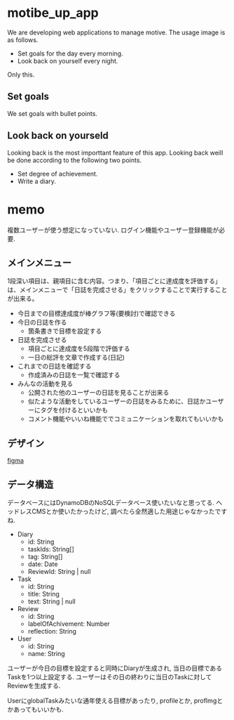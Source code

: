 # motibe_up_app
We are developing web applications to manage motive. 
The usage image is as follows.

- Set goals for the day every morning.
- Look back on yourself every night.

Only this.

## Set goals
We set goals with bullet points. 

## Look back on yourseld
Looking back is the most importtant feature of this app. Looking back weill be done according to the following two points.

- Set degree of achievement.
- Write a diary.

# memo
複数ユーザーが使う想定になっていない. 
ログイン機能やユーザー登録機能が必要. 

## メインメニュー
1段深い項目は、親項目に含む内容。つまり、「項目ごとに達成度を評価する」は、メインメニューで「日誌を完成させる」をクリックすることで実行することが出来る。
- 今日までの目標達成度が棒グラフ等(要検討)で確認できる
- 今日の日誌を作る
  - 箇条書きで目標を設定する
- 日誌を完成させる
  - 項目ごとに達成度を5段階で評価する
  - 一日の総評を文章で作成する(日記)
- これまでの日誌を確認する
  - 作成済みの日誌を一覧で確認する
- みんなの活動を見る
  - 公開された他のユーザーの日誌を見ることが出来る
  - 似たような活動をしているユーザーの日誌をみるために、日誌かユーザーにタグを付けるといいかも
  - コメント機能やいいね機能ででコミュニケーションを取れてもいいかも


## デザイン
[figma](https://www.figma.com/file/mWI9F1owr2AxObPEqLZH1R/motibe_up_app?node-id=0%3A1)

## データ構造
データベースにはDynamoDBのNoSQLデータベース使いたいなと思ってる.
ヘッドレスCMSとか使いたかったけど, 調べたら全然適した用途じゃなかったですね. 

- Diary
  - id: String
  - taskIds: String[]
  - tag: String[]
  - date: Date
  - ReviewId: String | null
- Task
  - id: String
  - title: String
  - text: String | null
- Review
  - id: String
  - labelOfAchivement: Number
  - reflection: String
- User
  - id: String
  - name: String

ユーザーが今日の目標を設定すると同時にDiaryが生成され, 当日の目標であるTaskを1つ以上設定する. 
ユーザーはその日の終わりに当日のTaskに対してReviewを生成する. 

UserにglobalTaskみたいな通年使える目標があったり, profileとか, profImgとかあってもいいかも.
